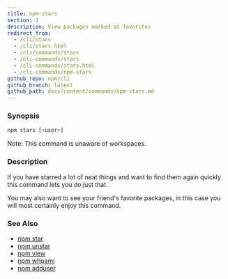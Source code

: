 ```yaml
---
title: npm-stars
section: 1
description: View packages marked as favorites
redirect_from:
  - /cli/stars
  - /cli/stars.html
  - /cli/commands/stars
  - /cli-commands/stars
  - /cli-commands/stars.html
  - /cli-commands/npm-stars
github_repo: npm/cli
github_branch: latest
github_path: docs/content/commands/npm-stars.md
---
```


### Synopsis
```bash
npm stars [<user>]
```

Note: This command is unaware of workspaces.

### Description

If you have starred a lot of neat things and want to find them again
quickly this command lets you do just that.

You may also want to see your friend's favorite packages, in this case
you will most certainly enjoy this command.

### See Also

* [npm star](/cli/v7/commands/npm-star)
* [npm unstar](/cli/v7/commands/npm-unstar)
* [npm view](/cli/v7/commands/npm-view)
* [npm whoami](/cli/v7/commands/npm-whoami)
* [npm adduser](/cli/v7/commands/npm-adduser)
